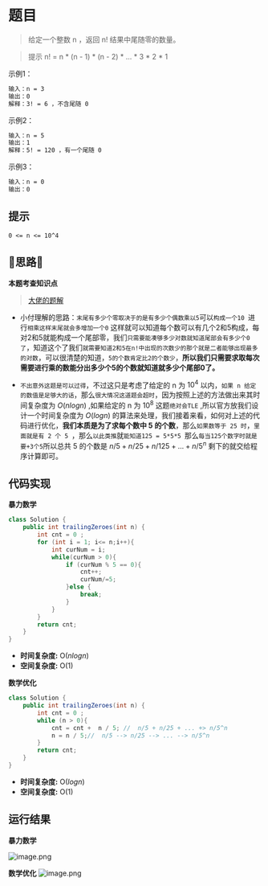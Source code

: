 # 题目
>给定一个整数 n ，返回 n! 结果中尾随零的数量。

>提示 n! = n * (n - 1) * (n - 2) * ... * 3 * 2 * 1



示例1：

```txt
输入：n = 3
输出：0
解释：3! = 6 ，不含尾随 0
```
示例2：

```txt
输入：n = 5
输出：1
解释：5! = 120 ，有一个尾随 0
```
示例3：

```txt
输入：n = 0
输出：0
```


## 提示
`0 <= n <= 10^4`
## 📝思路📝

**本题考查知识点**
> [大佬的题解](https://leetcode-cn.com/problems/factorial-trailing-zeroes/solution/xiang-xi-tong-su-de-si-lu-fen-xi-by-windliang-3/)

- 小付理解的思路：`末尾有多少个零取决于的是有多少个偶数乘以5`可以`构成一个10 `进行`相乘这样末尾就会多增加一个0` 这样就可以知道每个数可以有几个2和5构成，每对2和5就能构成一个尾部零，我们`只需要能凑够多少对数就知道尾部会有多少个0了`，知道这个了我们`就需要知道2和5在n!中出现的次数少的那个就是二者能够出现最多的对数`，可以很清楚的知道，`5的个数肯定比2的个数少`，**所以我们只需要求取每次需要进行乘的数能分出多少个5的个数就知道就多少个尾部0了。**

- `不出意外这题是可以过得`，不过这只是考虑了给定的 n 为 $10^4$ 以内，`如果 n 给定的数值是足够大的话`，那么`很大情况这道题会超时`，因为按照上述的方法做出来其时间复杂度为 $O(nlogn)$ ,如果给定的 n 为 $10^8$ 这题`绝对会TLE` ,所以官方放我们设计一个时间复杂度为 $O(logn)$ 的算法来处理，我们接着来看，如何对上述的代码进行优化，**我们本质是为了求每个数中 5 的个数**，那么`如果数等于 25 时`，`里面就是有 2 个 5 `，那么`以此类推`就`能知道125 = 5*5*5 `那么`每当125个数字时就是要+3个5`所以总共 5 的个数是 $n/5 + n/25 + n/125 + ... + n/5^n$ 剩下的就交给程序计算即可。 
## 代码实现
**暴力数学**
```java
class Solution {
    public int trailingZeroes(int n) {
        int cnt = 0 ;
        for (int i = 1; i<= n;i++){
            int curNum = i;
            while(curNum > 0){
                if (curNum % 5 == 0){
                    cnt++;
                    curNum/=5;
                }else {
                    break;
                }
            }
        }
        return cnt;
    }
}
```

- **时间复杂度:** O($nlogn$)  
- **空间复杂度:** O($1$)

**数学优化**
```java
class Solution {
    public int trailingZeroes(int n) {
        int cnt = 0 ;
        while (n > 0){
            cnt = cnt +  n / 5; //  n/5 + n/25 + ... +> n/5^n
            n = n / 5;//  n/5 --> n/25 --> ... --> n/5^n
        }
        return cnt;
    }
}
```

- **时间复杂度:** O($logn$)  
- **空间复杂度:** O($1$)


## 运行结果
**暴力数学**

![image.png](https://pic.leetcode-cn.com/1648218570-zCCzxl-image.png)




**数学优化**
![image.png](https://pic.leetcode-cn.com/1648218500-pafILF-image.png)
